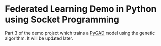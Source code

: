 # Federated Learning Demo in Python using Socket Programming

Part 3 of the demo project which trains a [PyGAD](https://pygad.readthedocs.io) model using the genetic algorithm. It will be updated later.
